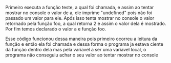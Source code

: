 Primeiro executa a função teste, a qual foi chamada, e assim ao tentar mostrar no console
o valor de a, ele imprime "undefined" pois não foi passado um valor para ele. 
Após isso tenta mostrar no console o valor retornado pela função foo, a qual retorna 2 e assim o valor dela é mostrado. 
Por fim temos declarado o valor a e função foo.

Esse código funcionou dessa maneira pois primeiro ocorreu a leitura da função e então ela foi chamada e dessa forma o programa ja estava ciente da função dentro dela mas pela variavel a ser uma variavel local, o programa não conseguiu achar o seu valor ao tentar mostrar no console